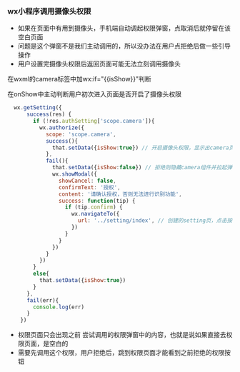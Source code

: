 ### wx小程序调用摄像头权限

+ 如果在页面中有用到摄像头，手机端自动调起权限弹窗，点取消后就停留在该空白页面
+ 问题是这个弹窗不是我们主动调用的，所以没办法在用户点拒绝后做一些引导操作
+ 用户设置完摄像头权限后返回页面可能无法立刻调用摄像头



在wxml的camera标签中加wx:if="{{isShow}}"判断

在onShow中主动判断用户初次进入页面是否开启了摄像头权限

```js
  wx.getSetting({
      success(res) {
        if (!res.authSetting['scope.camera']){
          wx.authorize({
            scope: 'scope.camera',
            success(){
              that.setData({isShow:true}) // 开启摄像头权限，显示出camera页面组件
            },
            fail(){
              that.setData({isShow:false}) // 拒绝则隐藏camera组件并拉起弹窗引导用户
              wx.showModal({
                showCancel: false,
                confirmText: '授权',
                content: '请确认授权，否则无法进行识别功能',
                success: function(tip) {
                  if (tip.confirm) {
                    wx.navigateTo({
                      url: '../setting/index', // 创建的setting页，点击按钮跳转到开启权限页
                    })
                  }
                }
              })
            }
          })         
        }
        else{
          that.setData({isShow:true})
        }       
      },
      fail(err){
        console.log(err)
      }
    })
```

+ 权限页面只会出现之前 尝试调用的权限弹窗中的内容，也就是说如果直接去权限页面，是空白的
+ 需要先调用这个权限，用户拒绝后，跳到权限页面才能看到之前拒绝的权限按钮